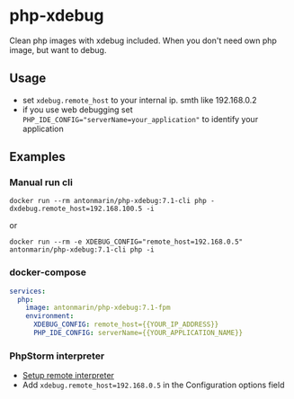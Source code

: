 # php-xdebug
Clean php images with xdebug included. When you don't need own php image, but want to debug.

## Usage

- set `xdebug.remote_host` to your internal ip. smth like 192.168.0.2
- if you use web debugging set `PHP_IDE_CONFIG="serverName=your_application"` to identify your application

## Examples

### Manual run cli

`docker run --rm antonmarin/php-xdebug:7.1-cli php -dxdebug.remote_host=192.168.100.5 -i`

or

`docker run --rm -e XDEBUG_CONFIG="remote_host=192.168.0.5" antonmarin/php-xdebug:7.1-cli php -i`

### docker-compose

```yaml
services:
  php:
    image: antonmarin/php-xdebug:7.1-fpm
    environment:
      XDEBUG_CONFIG: remote_host={{YOUR_IP_ADDRESS}}
      PHP_IDE_CONFIG: serverName={{YOUR_APPLICATION_NAME}}
```

### PhpStorm interpreter

- [Setup remote interpreter](https://www.jetbrains.com/help/phpstorm/2017.2/configuring-remote-php-interpreters.html#d37130e651)
- Add `xdebug.remote_host=192.168.0.5` in the Configuration options field
